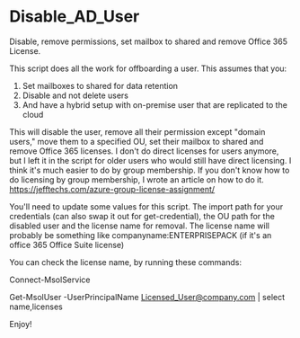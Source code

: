 # Disable_AD_User
Disable, remove permissions, set mailbox to shared and remove Office 365 License. 

This script does all the work for offboarding a user. This assumes that you:
1) Set mailboxes to shared for data retention
2) Disable and not delete users
3) And have a hybrid setup with on-premise user that are replicated to the cloud

This will disable the user, remove all their permission except "domain users," move them to a specified OU, set their mailbox to shared and remove Office 365 licenses. I don't do direct licenses for users anymore, but I left it in the script for older users who would still have direct licensing. I think it's much easier to do by group membership. If you don't know how to do licensing by group membership, I wrote an article on how to do it. https://jefftechs.com/azure-group-license-assignment/

You'll need to update some values for this script. The import path for your credentials (can also swap it out for get-credential), the OU path for the disabled user and the license name for removal. The license name will probably be something like companyname:ENTERPRISEPACK (if it's an office 365 Office Suite license)

You can check the license name, by running these commands:

Connect-MsolService

Get-MsolUser -UserPrincipalName Licensed_User@company.com | select name,licenses

Enjoy!
